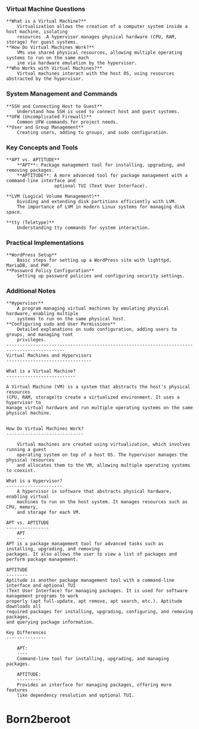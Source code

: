 ### Virtual Machine Questions  
    **What is a Virtual Machine?**  
        Virtualization allows the creation of a computer system inside a host machine, isolating 
        resources .A hypervisor manages physical hardware (CPU, RAM, storage) for guest systems.  
    **How Do Virtual Machines Work?**  
        VMs use shared physical resources, allowing multiple operating systems to run on the same mach
        ine via hardware emulation by the hypervisor.  
    **Who Works with Virtual Machines?**  
        Virtual machines interact with the host OS, using resources abstracted by the hypervisor.

### System Management and Commands  
    **SSH and Connecting Host to Guest**  
        Understand how SSH is used to connect host and guest systems.  
    **UFW (Uncomplicated Firewall)**  
        Common UFW commands for project needs.  
    **User and Group Management**  
        Creating users, adding to groups, and sudo configuration.

### Key Concepts and Tools  
    **APT vs. APTITUDE**  
        **APT**: Package management tool for installing, upgrading, and removing packages.  
        **APTITUDE**: A more advanced tool for package management with a command-line interface and 
                      optional TUI (Text User Interface).  

    **LVM (Logical Volume Management)**  
        Dividing and extending disk partitions efficiently with LVM.  
        The importance of LVM in modern Linux systems for managing disk space.  

    **tty (Teletype)**  
        Understanding tty commands for system interaction.  

### Practical Implementations  
    **WordPress Setup**  
        Basic steps for setting up a WordPress site with lighttpd, MariaDB, and PHP.  
    **Password Policy Configuration**  
        Setting up password policies and configuring security settings.  

### Additional Notes  
    **Hypervisor**  
        A program managing virtual machines by emulating physical hardware, enabling multiple 
        systems to run on the same physical host.  
    **Configuring sudo and User Permissions**  
        Detailed explanations on sudo configuration, adding users to groups, and managing root
        privileges.
    --------------------------------------------------------------------------------------------
    Virtual Machines and Hypervisors
    --------------------------------
    
    What is a Virtual Machine?
    --------------------------
    
    A Virtual Machine (VM) is a system that abstracts the host's physical resources
    (CPU, RAM, storage)to create a virtualized environment. It uses a hypervisor to
    manage virtual hardware and run multiple operating systems on the same physical machine.


    How Do Virtual Machines Work?
    -----------------------------
        
        Virtual machines are created using virtualization, which involves running a guest 
        operating system on top of a host OS. The hypervisor manages the physical resources
        and allocates them to the VM, allowing multiple operating systems to coexist.

    What is a Hypervisor?
    ---------------------
        A hypervisor is software that abstracts physical hardware, enabling virtual 
        machines to run on the host system. It manages resources such as CPU, memory, 
        and storage for each VM.

    APT vs. APTITUDE
    ----------------
        APT
        ---
    APT is a package management tool for advanced tasks such as installing, upgrading, and removing 
    packages. It also allows the user to view a list of packages and perform package management.

    APTITUDE
    --------
    Aptitude is another package management tool with a command-line interface and optional TUI 
    (Text User Interface) for managing packages. It is used for software management programs to work
    properly (apt full-update, apt remove, apt search, etc.). Aptitude downloads all 
    required packages for installing, upgrading, configuring, and removing packages,
    and querying package information.

    Key Differences
    ---------------
        
        APT:
        ----
        Command-line tool for installing, upgrading, and managing packages.
        
        APTITUDE:
        ---------
        Provides an interface for managing packages, offering more features
        like dependency resolution and optional TUI.
# Born2beroot
